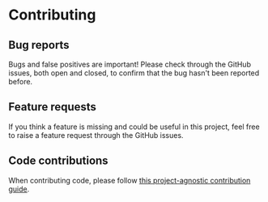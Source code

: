 # Contributing

## Bug reports

Bugs and false positives are important! 
Please check through the GitHub issues, both open and closed, to confirm that the bug hasn't been reported before.

## Feature requests

If you think a feature is missing and could be useful in this project, feel free to raise a feature request through the GitHub issues.

## Code contributions

When contributing code, please follow [this project-agnostic contribution guide](http://contribution-guide.org/).